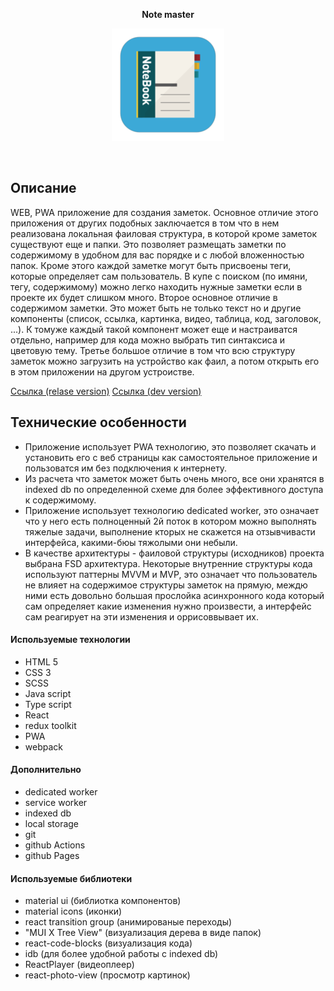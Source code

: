 <p align="center">
  <span><b>Note master</b></span>
</p>
<p align="center">
  <a href="https://github.com/bigmack2304/note-master"><img src="./public/apple-icon-180x180.png" alt=""></a>
</p>
<p align="center">
  <a href="https://github.com/bigmack2304/note-master"><img src="https://github.com/bigmack2304/note-master/actions/workflows/github-actions-main.yml/badge.svg" alt=""></a>
  <a href="https://github.com/bigmack2304/note-master"><img src="https://github.com/bigmack2304/note-master/actions/workflows/github-actions-dev.yml/badge.svg" alt=""></a>
</p>

## Описание

WEB, PWA приложение для создания заметок. Основное отличие этого приложения от других подобных заключается в том что в нем реализована локальная фаиловая структура, в которой кроме заметок существуют еще и папки. Это позволяет размещать заметки по содержимому в удобном для вас порядке и с любой вложенностью папок. Кроме этого каждой заметке могут быть присвоены теги, которые определяет сам пользователь. В купе с поиском (по имяни, тегу, содержимому) можно легко находить нужные заметки если в проекте их будет слишком много.
Второе основное отличие в содержимом заметки. Это может быть не только текст но и другие компоненты (список, ссылка, картинка, видео, таблица, код, заголовок, ...). К томуже каждый такой компонент может еще и настраиватся отдельно, например для кода можно выбрать тип синтаксиса и цветовую тему.
Третье большое отличие в том что всю структуру заметок можно загрузить на устройство как фаил, а потом открыть его в этом приложении на другом устроистве.

[Ссылка (relase version)](https://bigmack2304.github.io/note-master/build/final/)
[Ссылка (dev version)](https://bigmack2304.github.io/note-master/build/dev/)

## Технические особенности

-   Приложение использует PWA технологию, это позволяет скачать и установить его с веб страницы как самостоятельное приложение и пользоватся им без подключения к интернету.
-   Из расчета что заметок может быть очень много, все они хранятся в indexed db по определенной схеме для более эффективного доступа к содержимому.
-   Приложение использует технологию dedicated worker, это означает что у него есть полноценный 2й поток в котором можно выполнять тяжелые задачи, выполнение кторых не скажется на отзывчивасти интерфейса, какими-бюы тяжолыми они небыли.
-   В качестве архитектуры - фаиловой структуры (исходников) проекта выбрана FSD архитектура. Некоторые внутренние структуры кода используют паттерны MVVM и MVP, это означает что пользователь не влияет на содержимое структуры заметок на прямую, междю ними есть довольно большая прослойка асинхронного кода который сам определяет какие изменения нужно произвести, а интерфейс сам реагирует на эти изменения и оррисоввывает их.

#### Используемые технологии

-   HTML 5
-   CSS 3
-   SCSS
-   Java script
-   Type script
-   React
-   redux toolkit
-   PWA
-   webpack

#### Дополнительно

-   dedicated worker
-   service worker
-   indexed db
-   local storage
-   git
-   github Actions
-   github Pages

#### Используемые библиотеки

-   material ui (библиоткa компонентов)
-   material icons (иконки)
-   react transition group (анимированые переходы)
-   "MUI X Tree View" (визуализация дерева в виде папок)
-   react-code-blocks (визуализация кода)
-   idb (для более удобной работы с indexed db)
-   ReactPlayer (видеоплеер)
-   react-photo-view (просмотр картинок)
